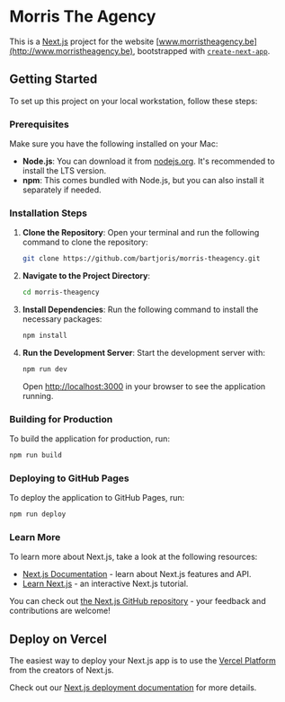 # Morris The Agency

This is a [Next.js](https://nextjs.org) project for the website [www.morristheagency.be](http://www.morristheagency.be), bootstrapped with [`create-next-app`](https://nextjs.org/docs/app/api-reference/cli/create-next-app).

## Getting Started

To set up this project on your local workstation, follow these steps:

### Prerequisites

Make sure you have the following installed on your Mac:

- **Node.js**: You can download it from [nodejs.org](https://nodejs.org/). It's recommended to install the LTS version.
- **npm**: This comes bundled with Node.js, but you can also install it separately if needed.

### Installation Steps

1. **Clone the Repository**: Open your terminal and run the following command to clone the repository:
   ```bash
   git clone https://github.com/bartjoris/morris-theagency.git
   ```

2. **Navigate to the Project Directory**:
   ```bash
   cd morris-theagency
   ```

3. **Install Dependencies**: Run the following command to install the necessary packages:
   ```bash
   npm install
   ```

4. **Run the Development Server**: Start the development server with:
   ```bash
   npm run dev
   ```
   Open [http://localhost:3000](http://localhost:3000) in your browser to see the application running.

### Building for Production

To build the application for production, run:
```bash
npm run build
```

### Deploying to GitHub Pages

To deploy the application to GitHub Pages, run:
```bash
npm run deploy
```

### Learn More

To learn more about Next.js, take a look at the following resources:

- [Next.js Documentation](https://nextjs.org/docs) - learn about Next.js features and API.
- [Learn Next.js](https://nextjs.org/learn) - an interactive Next.js tutorial.

You can check out [the Next.js GitHub repository](https://github.com/vercel/next.js) - your feedback and contributions are welcome!

## Deploy on Vercel

The easiest way to deploy your Next.js app is to use the [Vercel Platform](https://vercel.com/new?utm_medium=default-template&filter=next.js&utm_source=create-next-app&utm_campaign=create-next-app-readme) from the creators of Next.js.

Check out our [Next.js deployment documentation](https://nextjs.org/docs/app/building-your-application/deploying) for more details.

